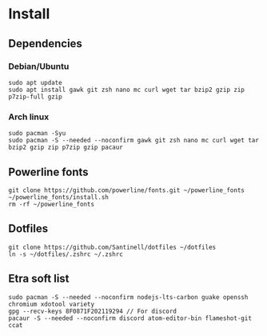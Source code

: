# Install

## Dependencies

### Debian/Ubuntu

```shell
sudo apt update
sudo apt install gawk git zsh nano mc curl wget tar bzip2 gzip zip p7zip-full gzip
```

### Arch linux

```shell
sudo pacman -Syu
sudo pacman -S --needed --noconfirm gawk git zsh nano mc curl wget tar bzip2 gzip zip p7zip gzip pacaur
```

## Powerline fonts

```shell
git clone https://github.com/powerline/fonts.git ~/powerline_fonts
~/powerline_fonts/install.sh
rm -rf ~/powerline_fonts
```

## Dotfiles

```shell
git clone https://github.com/Santinell/dotfiles ~/dotfiles
ln -s ~/dotfiles/.zshrc ~/.zshrc
```

## Etra soft list

```shell
sudo pacman -S --needed --noconfirm nodejs-lts-carbon guake openssh chromium xdotool variety
gpg --recv-keys 8F0871F202119294 // For discord
pacaur -S --needed --noconfirm discord atom-editor-bin flameshot-git ccat
```
